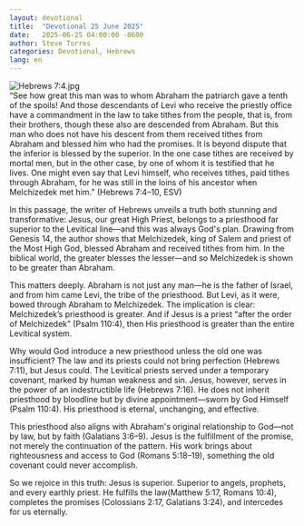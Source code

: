 ```yaml
---
layout: devotional
title:  "Devotional 25 June 2025"
date:   2025-06-25 04:00:00 -0600
author: Steve Torres
categories: Devotional, Hebrews
lang: en
---
```

<img src="https://sitemedia.esteeb.com/file/esteebcomsitemedia/devotional_images/Hebrews/Heb-7_4.jpg?raw=true" alt="Hebrews 7:4.jpg" style="max-width: 100%; height: auto;">

<div class="scripture">
  “See how great this man was to whom Abraham the patriarch gave a tenth of the spoils! And those descendants of Levi who receive the priestly office have a commandment in the law to take tithes from the people, that is, from their brothers, though these also are descended from Abraham. But this man who does not have his descent from them received tithes from Abraham and blessed him who had the promises. It is beyond dispute that the inferior is blessed by the superior. In the one case tithes are received by mortal men, but in the other case, by one of whom it is testified that he lives. One might even say that Levi himself, who receives tithes, paid tithes through Abraham, for he was still in the loins of his ancestor when Melchizedek met him.” (Hebrews 7:4–10, ESV)
</div>

In this passage, the writer of Hebrews unveils a truth both stunning and transformative: Jesus, our great High Priest, belongs to a priesthood far superior to the Levitical line—and this was always God's plan. Drawing from Genesis 14, the author shows that Melchizedek, king of Salem and priest of the Most High God, blessed Abraham and received tithes from him. In the biblical world, the greater blesses the lesser—and so Melchizedek is shown to be greater than Abraham.

This matters deeply. Abraham is not just any man—he is the father of Israel, and from him came Levi, the tribe of the priesthood. But Levi, as it were, bowed through Abraham to Melchizedek. The implication is clear: Melchizedek’s priesthood is greater. And if Jesus is a priest “after the order of Melchizedek” (Psalm 110:4), then His priesthood is greater than the entire Levitical system.

Why would God introduce a new priesthood unless the old one was insufficient? The law and its priests could not bring perfection (Hebrews 7:11), but Jesus could. The Levitical priests served under a temporary covenant, marked by human weakness and sin. Jesus, however, serves in the power of an indestructible life (Hebrews 7:16). He does not inherit priesthood by bloodline but by divine appointment—sworn by God Himself (Psalm 110:4). His priesthood is eternal, unchanging, and effective.

This priesthood also aligns with Abraham's original relationship to God—not by law, but by faith (Galatians 3:6–9). Jesus is the fulfillment of the promise, not merely the continuation of the pattern. His work brings about righteousness and access to God (Romans 5:18–19), something the old covenant could never accomplish.

So we rejoice in this truth:
Jesus is superior.
Superior to angels, prophets, and every earthly priest.
He fulfills the law(Matthew 5:17, Romans 10:4), completes the promises (Colossians 2:17, Galatians 3:24), and intercedes for us eternally.